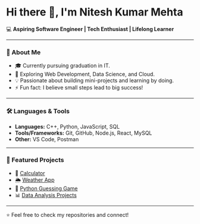 # Hi there 👋, I'm Nitesh Kumar Mehta

💻 **Aspiring Software Engineer | Tech Enthusiast | Lifelong Learner**

---

### 🚀 About Me
- 🎓 Currently pursuing graduation in IT.
- 🌱 Exploring Web Development, Data Science, and Cloud.
- 💡 Passionate about building mini-projects and learning by doing.
- ⚡ Fun fact: I believe small steps lead to big success!

---

### 🛠️ Languages & Tools
- **Languages:** C++, Python, JavaScript, SQL  
- **Tools/Frameworks:** Git, GitHub, Node.js, React, MySQL  
- **Other:** VS Code, Postman  

---

### 📂 Featured Projects
- 🔢 [Calculator](#)  
- 🌦️ [Weather App](#)  
- 🐍 [Python Guessing Game](#)  
- 📊 [Data Analysis Projects](#)  

---

⭐️ Feel free to check my repositories and connect!
